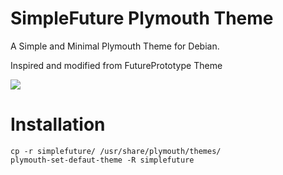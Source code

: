 # SimpleFuture Plymouth Theme
A Simple and Minimal Plymouth Theme for Debian.

Inspired and modified from FuturePrototype Theme

![](sample.jpg)

# Installation

```
cp -r simplefuture/ /usr/share/plymouth/themes/
plymouth-set-defaut-theme -R simplefuture

